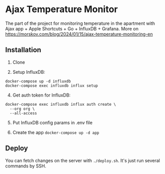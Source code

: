 # Ajax Temperature Monitor

The part of the project for monitoring temperature in the apartment with Ajax app + Apple Shortcuts + Go + InfluxDB + Grafana.
More on https://morskov.com/blog/2024/01/15/ajax-temperature-monitoring-en

## Installation

1. Clone

2. Setup InfluxDB:

```
docker-compose up -d influxdb
docker-compose exec influxdb influx setup
```

4. Get auth token for InfluxDB:

```
docker-compose exec influxdb influx auth create \
  --org org \
  --all-access
```

5. Put InfluxDB config params in .env file

6. Create the app `docker-compose up -d app`

## Deploy

You can fetch changes on the server with `./deploy.sh`. It's just run several commands by SSH.
